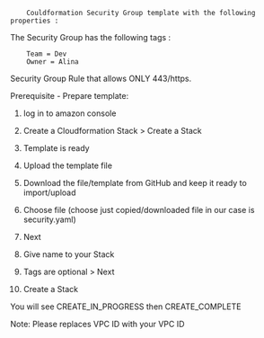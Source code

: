         Couldformation Security Group template with the following properties :

The Security Group has the following tags : 

        Team = Dev
        Owner = Alina

Security Group Rule that allows
        ONLY 443/https.

Prerequisite - Prepare template:

1. log in to amazon console

2. Create a Cloudformation Stack > Create a Stack

3. Template is ready 

4. Upload the template file 

5. Download the file/template from GitHub and keep it ready to import/upload 

6. Choose file (choose just copied/downloaded file in our case is security.yaml) 

7. Next 

8. Give name to your Stack 

9. Tags are optional > Next 

10. Create a Stack 

You will see CREATE_IN_PROGRESS then CREATE_COMPLETE

Note: Please replaces VPC ID with your VPC ID
